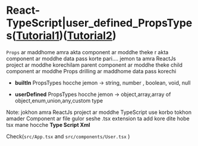 # React-TypeScript|user_defined_PropsTypes([Tutorial1](https://www.youtube.com/watch?v=2Lbb6wvvAIk&list=PLgH5QX0i9K3rGtitufynBKMy5gAFpa1y8&index=92))([Tutorial2](https://www.youtube.com/watch?v=BA2oT4SwwHc&list=PLgH5QX0i9K3rGtitufynBKMy5gAFpa1y8&index=94))


```Props``` ar maddhome amra akta component ar moddhe theke r akta component ar moddhe data pass korte pari.... jemon ta amra ReactJs project ar moddhe korechilam parent component ar moddhe theke child component ar moddhe Props drilling ar maddhome data pass korechi

* **builtIn** PropsTypes hocche jemon -> string, number , boolean, void, null

* **userDefined** PropsTypes hocche jemon -> object,array,array of object,enum,union,any,custom type

Note: jokhon amra ReactJs project ar moddhe TypeScript use korbo tokhon amader Component ar file gulor seshe .tsx extension ta add kore dite hobe tsx mane hocche **Type Script Xml** 

Check(```src/App.tsx``` and ```src/components/User.tsx``` )

